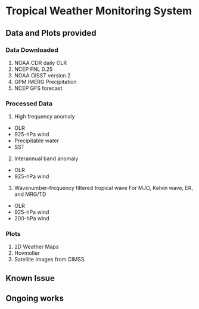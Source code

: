 # Tropical Weather Monitoring System
 
 ## Data and Plots provided
 ### Data Downloaded
 1. NOAA CDR daily OLR 
 2. NCEP FNL 0.25
 3. NOAA OISST version 2
 4. GPM IMERG Precipitation
 5. NCEP GFS forecast

### Processed Data
1. High frequency anomaly
- OLR 
- 925-hPa wind 
- Precipitable water 
- SST 

2. Interannual band anomaly
- OLR 
- 925-hPa wind

3. Wavenumber-frequency filtered tropical wave 
For MJO, Kelvin wave, ER, and MRG/TD
- OLR
- 925-hPa wind
- 200-hPa wind

###  Plots
1. 2D Weather Maps
2. Hovmoller
3. Satellite Images from CIMSS

## Known Issue
## Ongoing works


